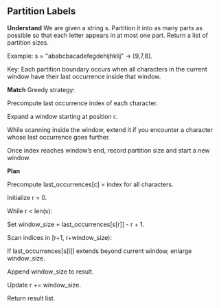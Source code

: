 ## Partition Labels
**Understand**
We are given a string s. Partition it into as many parts as possible so that each letter appears in at most one part. Return a list of partition sizes.

Example:
s = "ababcbacadefegdehijhklij" → [9,7,8].

Key: Each partition boundary occurs when all characters in the current window have their last occurrence inside that window.

**Match**
Greedy strategy:

Precompute last occurrence index of each character.

Expand a window starting at position r.

While scanning inside the window, extend it if you encounter a character whose last occurrence goes further.

Once index reaches window’s end, record partition size and start a new window.

**Plan**

Precompute last_occurrences[c] = index for all characters.

Initialize r = 0.

While r < len(s):

Set window_size = last_occurrences[s[r]] - r + 1.

Scan indices in [r+1, r+window_size):

If last_occurrences[s[i]] extends beyond current window, enlarge window_size.

Append window_size to result.

Update r += window_size.

Return result list.